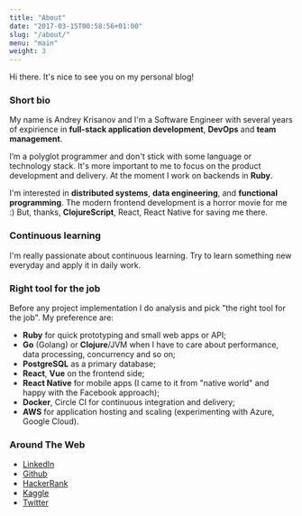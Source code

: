 ```yaml
---
title: "About"
date: "2017-03-15T00:58:56+01:00"
slug: "/about/"
menu: "main"
weight: 3
---
```


Hi there.  It's nice to see you on my personal blog!

### Short bio

My name is Andrey Krisanov and I'm a Software Engineer with several years of expirience in **full-stack application development**, **DevOps** and **team management**.

I’m a polyglot programmer and don't stick with some language or technology stack.
It's more important to me to focus on the product development and delivery.
At the moment I work on backends in **Ruby**.

I'm interested in **distributed systems**, **data engineering**, and **functional programming**.
The modern frontend development is a horror movie for me :)
But, thanks, **ClojureScript**, React, React Native for saving me there.

### Continuous learning

I'm really passionate about continuous learning.
Try to learn something new everyday and apply it in daily work.

### Right tool for the job

Before any project implementation I do analysis and pick "the right tool for the job".
My preference are:

* **Ruby** for quick prototyping and small web apps or API;
* **Go** (Golang) or **Clojure**/JVM when I have to care about performance, data processing, concurrency and so on;
* **PostgreSQL** as a primary database;
* **React**, **Vue** on the frontend side;
* **React Native** for mobile apps (I came to it from "native world" and happy with the Facebook approach);
* **Docker**, Circle CI for continuous integration and delivery;
* **AWS** for application hosting and scaling (experimenting with Azure, Google Cloud).

### Around The Web

* [LinkedIn](https://www.linkedin.com/in/akrisanov)
* [Github](https://github.com/akrisanov)
* [HackerRank](https://www.hackerrank.com/akrisanov)
* [Kaggle](https://www.kaggle.com/akrisanov)
* [Twitter](https://twitter.com/akrisanov)
